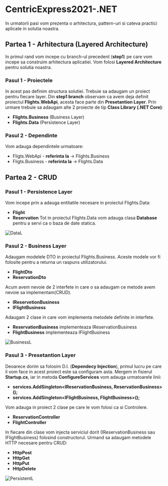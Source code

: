 # CentricExpress2021-.NET

In urmatorii pasi vom prezenta o arhitectura, pattern-uri si cateva practici aplicate in solutia noastra.

## Partea 1 - Arhitectura (Layered Architecture)
In primul rand vom incepe cu branch-ul precedent (**step1**) pe care vom incepe sa construim arhitectura aplicatiei. Vom folosi **Layered Architecture** pentru solutia noastra.

### Pasul 1 - Proiectele
In acest pas definim structura solutiei. Trebuie sa adaugam un proiect pentru fiecare layer.
Din **step1 branch** observam ca avem deja definit proiectul **Flights.WebApi**, acesta face parte din **Presetantion Layer**.
Prin urmare trebuie sa adaugam alte 2 proiecte de tip **Class Library (.NET Core)**:  
- **Flights.Business** (Business Layer)
- **Flights.Data** (Persistence Layer)

### Pasul 2 - Dependinte
Vom adauga dependintele urmatoare:
- Fligts.WebApi - **referinta la** -> Flights.Business
- Fligts.Business - **referinta la** -> Flights.Data
  
  
## Partea 2 - CRUD

### Pasul 1 - Persistence Layer
Vom incepe prin a adauga entitatile necesare in proiectul Flights.Data:
- **Flight**
- **Reservation**
Tot in proiectul Flights.Data vom adauga clasa **Database** pentru a servi ca o baza de date statica.
 
 ![DataL](https://user-images.githubusercontent.com/62900218/113345942-d9b7ff80-933b-11eb-8b07-249c31f5ca05.JPG)
 
 ### Pasul 2 - Business Layer
Adaugam modelele DTO in proiectul Flights.Business. Aceste modele vor fi folosite pentru a returna un raspuns utilizatorului.
- **FlightDto**
- **ReservationDto**
  
Acum avem nevoie de 2 interfete in care o sa adaugam ce metode avem nevoie sa implementam(CRUD).
- **IReservetionBusiness**
- **IFlightBusiness**
  
Adaugam 2 clase in care vom implementa metodele definite in interfete.
- **ReservationBusiness** implementeaza IReservationBusiness
- **FlightBusiness** implementeaza IFlightBusiness

![BusinessL](https://user-images.githubusercontent.com/62900218/113345982-e6d4ee80-933b-11eb-97cd-3c00da9b9be5.JPG)

  
 ### Pasul 3 - Presetantion Layer
Deoarece dorim sa folosim D.I. (**Dependecy Injection**), primul lucru pe care il vom face in acest proiect este sa configuram asta. Mergem in fisierul **Startup.cs**, iar in metoda **ConfigureServices** vom adauga urmatoarele linii:
- **services.AddSingleton<IReservationBusiness, ReservationBusiness>();**
- **services.AddSingleton<IFlightBusiness, FlightBusiness>();**
            
Vom adauga in proiect 2 clase pe care le vom folosi ca si Controlere.
- **ReservationController**
- **FlightController**

In fiecare din clase vom injecta serviciul dorit (IReservationBusiness sau IFlightBusiness) folosind constructorul. Urmand sa adaugam metodele HTTP necesare pentru CRUD:
- **HttpPost** 
- **HttpGet** 
- **HttpPut**
- **HttpDelete**

![PersistentL](https://user-images.githubusercontent.com/62900218/113346046-ff450900-933b-11eb-865b-ab056c8bf535.JPG)


  


  
  
  
  
  

